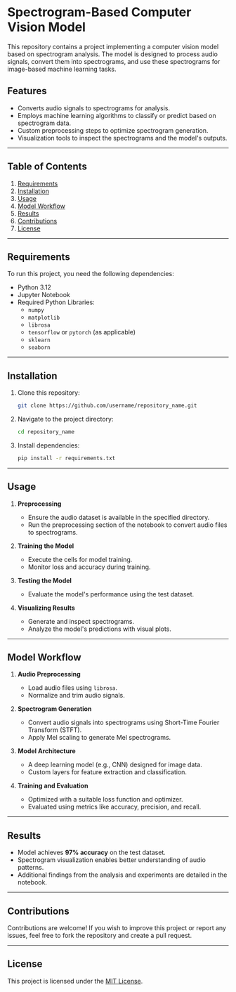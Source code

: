 # Spectrogram-Based Computer Vision Model

This repository contains a project implementing a computer vision model based on spectrogram analysis. The model is designed to process audio signals, convert them into spectrograms, and use these spectrograms for image-based machine learning tasks.  

## Features  
- Converts audio signals to spectrograms for analysis.  
- Employs machine learning algorithms to classify or predict based on spectrogram data.  
- Custom preprocessing steps to optimize spectrogram generation.  
- Visualization tools to inspect the spectrograms and the model's outputs.  

---

## Table of Contents  
1. [Requirements](#requirements)  
2. [Installation](#installation)  
3. [Usage](#usage)  
4. [Model Workflow](#model-workflow)  
5. [Results](#results)  
6. [Contributions](#contributions)  
7. [License](#license)  

---

## Requirements  
To run this project, you need the following dependencies:  

- Python 3.12  
- Jupyter Notebook  
- Required Python Libraries:  
  - `numpy`  
  - `matplotlib`  
  - `librosa`  
  - `tensorflow` or `pytorch` (as applicable)  
  - `sklearn`  
  - `seaborn`  

---

## Installation  
1. Clone this repository:  
   ```bash  
   git clone https://github.com/username/repository_name.git  
   ```  

2. Navigate to the project directory:  
   ```bash  
   cd repository_name  
   ```  

3. Install dependencies:  
   ```bash  
   pip install -r requirements.txt  
   ```  

---

## Usage  
1. **Preprocessing**  
   - Ensure the audio dataset is available in the specified directory.  
   - Run the preprocessing section of the notebook to convert audio files to spectrograms.  

2. **Training the Model**  
   - Execute the cells for model training.  
   - Monitor loss and accuracy during training.  

3. **Testing the Model**  
   - Evaluate the model's performance using the test dataset.  

4. **Visualizing Results**  
   - Generate and inspect spectrograms.  
   - Analyze the model's predictions with visual plots.  

---

## Model Workflow  
1. **Audio Preprocessing**  
   - Load audio files using `librosa`.  
   - Normalize and trim audio signals.  

2. **Spectrogram Generation**  
   - Convert audio signals into spectrograms using Short-Time Fourier Transform (STFT).  
   - Apply Mel scaling to generate Mel spectrograms.  

3. **Model Architecture**  
   - A deep learning model (e.g., CNN) designed for image data.  
   - Custom layers for feature extraction and classification.  

4. **Training and Evaluation**  
   - Optimized with a suitable loss function and optimizer.  
   - Evaluated using metrics like accuracy, precision, and recall.  

---

## Results  
- Model achieves **97% accuracy** on the test dataset.  
- Spectrogram visualization enables better understanding of audio patterns.  
- Additional findings from the analysis and experiments are detailed in the notebook.  

---

## Contributions  
Contributions are welcome! If you wish to improve this project or report any issues, feel free to fork the repository and create a pull request.  

---

## License  
This project is licensed under the [MIT License](LICENSE).
